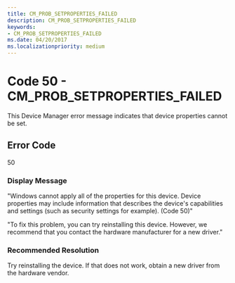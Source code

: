 ```yaml
---
title: CM_PROB_SETPROPERTIES_FAILED
description: CM_PROB_SETPROPERTIES_FAILED
keywords:
- CM_PROB_SETPROPERTIES_FAILED
ms.date: 04/20/2017
ms.localizationpriority: medium
---
```


# Code 50 - CM_PROB_SETPROPERTIES_FAILED

This Device Manager error message indicates that device properties cannot be set.

## Error Code

50

### Display Message

"Windows cannot apply all of the properties for this device. Device properties may include information that describes the device's capabilities and settings (such as security settings for example). (Code 50)"

"To fix this problem, you can try reinstalling this device. However, we recommend that you contact the hardware manufacturer for a new driver."

### Recommended Resolution

Try reinstalling the device. If that does not work, obtain a new driver from the hardware vendor.
